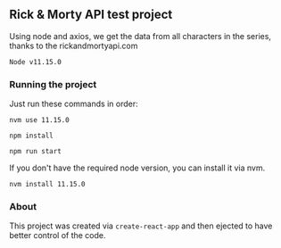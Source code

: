 ## Rick & Morty API test project

Using node and axios, we get the data from all characters in the series, thanks to the rickandmortyapi.com

`Node v11.15.0`

### Running the project

Just run these commands in order:

`nvm use 11.15.0`

`npm install`

`npm run start`

If you don't have the required node version, you can install it via nvm.

`nvm install 11.15.0`

### About

This project was created via `create-react-app` and then ejected to have better control of the code.
